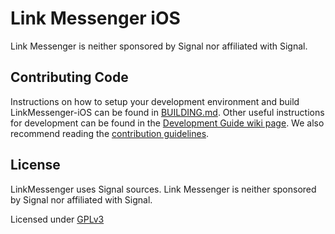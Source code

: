 # Link Messenger iOS
Link Messenger is neither sponsored by Signal nor affiliated with Signal.

## Contributing Code

Instructions on how to setup your development environment and build LinkMessenger-iOS can be found in [BUILDING.md](https://github.com/signalapp/Signal-iOS/blob/main/BUILDING.md). Other useful instructions for development can be found in the [Development Guide wiki page](https://github.com/signalapp/Signal-iOS/wiki/Development-Guide). We also recommend reading the [contribution guidelines](https://github.com/signalapp/Signal-iOS/blob/main/CONTRIBUTING.md).

## License
LinkMessenger uses Signal sources. Link Messenger is neither sponsored by Signal nor affiliated with Signal.

Licensed under [GPLv3](http://www.gnu.org/licenses/gpl-3.0.html)


